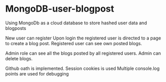 # MongoDB-user-blogpost
 Using MongoDb as a cloud database to store hashed user data and blogposts

 New user can register 
 Upon login the registered user is directed to a page to create a blog post. Registered user can see own posted blogs. 

 Admin role can see all the blogs posted by all registered users. Admin can delete blogs. 


Github oath is implemented. 
Session cookies is used 
Multiple console.log points are used for debugging
